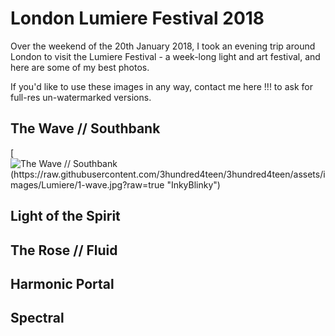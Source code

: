 # London Lumiere Festival 2018

Over the weekend of the 20th January 2018, I took an evening trip around London to visit the Lumiere Festival - a week-long light and art festival,  and here are some of my best photos.

If you'd like to use these images in any way, contact me here !!! to ask for full-res un-watermarked versions.

## The Wave // Southbank

[![The Wave // Southbank (https://raw.githubusercontent.com/3hundred4teen/3hundred4teen/assets/images/Lumiere/1-wave.jpg?raw=true "InkyBlinky")](http://3h4.uk/the-wave-southbank)

## Light of the Spirit

## The Rose // Fluid

## Harmonic Portal

## Spectral
